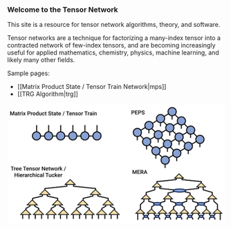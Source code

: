 ### Welcome to the Tensor Network

This site is a resource for tensor network algorithms, theory, and software.

Tensor networks are a technique for factorizing
a many-index tensor into a contracted
network of few-index tensors, and are becoming increasingly
useful for applied mathematics, chemistry, physics, machine
learning, and likely many other fields.

Sample pages:
- [[Matrix Product State / Tensor Train Network|mps]]
- [[TRG Algorithm|trg]]

![medium](tensor_networks.png)

<!--
Sections:
- [[Fundamentals|fundamentals]]
- [[Physics|physics]]
- [[Mathematics|mathematics]]
- [[Software|software]]
-->
